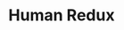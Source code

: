 ---
title: 'Human Redux'
description: ' This time attempting to provide simple human-friendly patterns and approaches for using Redux to build reliable, maintainable, ambitious apps with Redux.'
link: 'https://read.reduxbook.com/'
# imageURL: ''
---